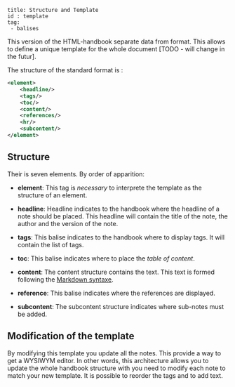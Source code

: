 ```
title: Structure and Template
id : template
tag: 
 - balises
```

This version of the HTML-handbook separate data from format.
This allows to define a unique template for the whole document [TODO - will change in the futur].

The structure of the standard format is :
``` xml
<element>
	<headline/>
	<tags/>
	<toc/>
	<content/>
	<references/>
	<hr/>
	<subcontent/>
</element>
```
## Structure
Their is seven elements. By order of apparition:

+ **element**: This tag is _necessary_ to interprete the template as the structure of an element.

+ **headline**: Headline indicates to the handbook where the headline of a note should be placed. This headline will contain the title of the note, the author and the version of the note.

+ **tags**: This balise indicates to the handbook where to display tags. It will contain the list of tags.

+ **toc**: This balise indicates where to place the _table of content_.

+ **content**: The content structure contains the text. This text is formed following the [Markdown syntaxe](https://github.com/adam-p/markdown-here/wiki/Markdown-Cheatsheet).

+ **reference**: This balise indicates where the references are displayed.

- **subcontent**: The subcontent structure indicates where sub-notes must be added.

## Modification of the template
By modifying this template you update all the notes. This provide a way to get a WYSIWYM editor. In other words, this architecture allows you to update the whole handbook structure with you need to modify each note to match your new template.
It is possible to reorder the tags and to add text.
